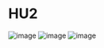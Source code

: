 # HU2
![image](https://github.com/user-attachments/assets/90fdfc0c-1736-49cf-b0f3-0dac19546355)
![image](https://github.com/user-attachments/assets/b22b0777-fe00-423e-8f2f-f227bf4d2daf)
![image](https://github.com/user-attachments/assets/e2f3a906-62aa-4ac0-ae07-4fc1a6cdf1c7)
